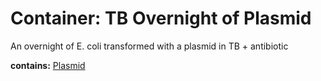 # Container: TB Overnight of Plasmid

An overnight of E. coli transformed with a plasmid in TB + antibiotic

  **contains:** <a href='#' onclick='easy_select("Sample Types", "Plasmid")'>Plasmid</a>

